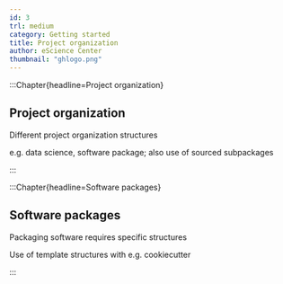 ```yaml
---
id: 3
trl: medium
category: Getting started
title: Project organization
author: eScience Center
thumbnail: "ghlogo.png"
---
```


:::Chapter{headline=Project organization}
## Project organization
Different project organization structures

e.g. data science, software package; also use of sourced subpackages

:::

:::Chapter{headline=Software packages}
## Software packages

Packaging software requires specific structures

Use of template structures with e.g. cookiecutter

:::